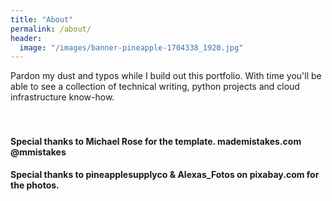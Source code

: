 ```yaml
---
title: "About"
permalink: /about/
header:
  image: "/images/banner-pineapple-1704338_1920.jpg"
---
```


Pardon my dust and typos while I build out this portfolio. With time you'll be able to see a collection of technical writing, python projects and cloud infrastructure know-how. <br/><br/><br/>

#### Special thanks to Michael Rose for the template. mademistakes.com @mmistakes <br/>
#### Special thanks to pineapplesupplyco & Alexas_Fotos on pixabay.com for the photos.
